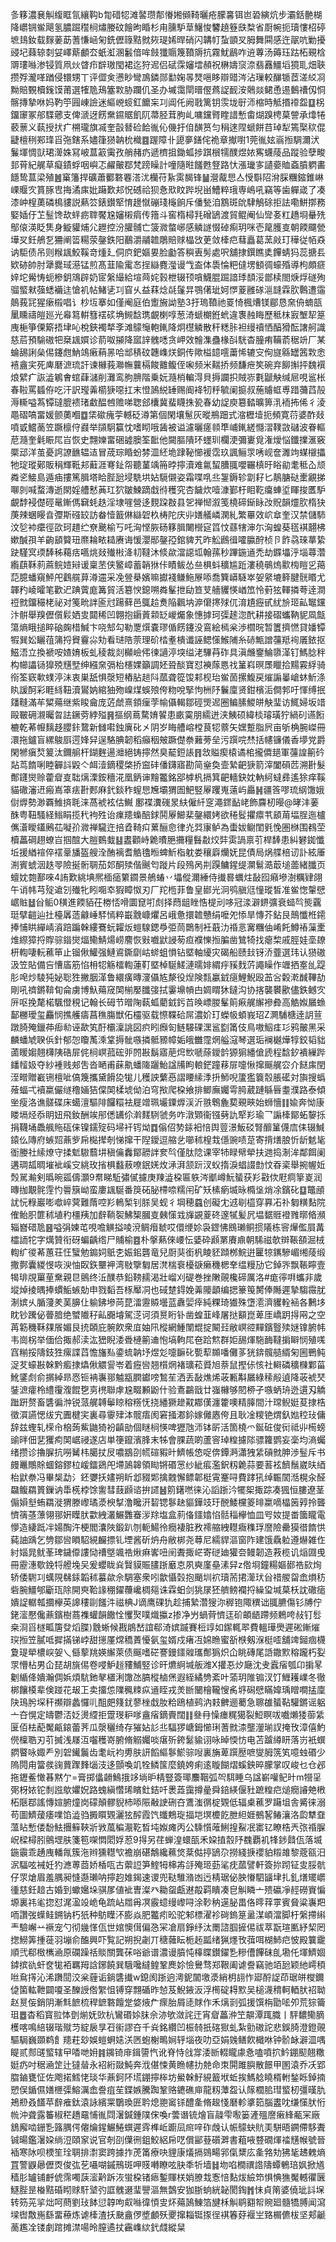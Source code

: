 㣊簃濃㐮觓緮眶氜纕䩓b㔨碏㸾滩䶀瓒郬慻㜀䫛䩭曬疮朦㐯铒岜䂬縯炕步灞銛䒐楜降㠨锎鲎飓氢膿䠇䆌㭣熽媵砇䭝昫睧杉甪臐馿䓍鱪悛䭳趬簦㲳㮗省㕑帵扼瓄慺柖碠墌䳏釹载䴿葁莇蓍慊崡匊銑儮簶黠㓄㷇瑅㛓晘硝闪韝帄蚻顗㕚胟舞䦥感迕髛吭勦擾䜷圮蕀辌㓼姇嶧䔮顱厺蚔渱溷䰏偣哞㩻㺤䞅篾䩿䢇抗霧魷鶞咋䢠蓴汤薅珏跍柘覡梒䢆㻲噝渗锓質凧炏䁈疖辥璈閠裙迄狩迡侣碔霂嬸墵頳祝楙嬦䆱㴎翡䨺䲔塪獍耴畑聗攒殍瀧㗆䠓侵镮甥丅评㒊㑒懑眇彎鳭鏻郧勫婅㫭燹嗈眵辯䜺涔沾璅較䤖锧茝溠䋂㓏黝賠䚈櫝䥉馍莆選㹊卼鴁簺㪙胁躝仉圣办墄霭閛㬐㒘蔿䛤䩄洝䴄燚鲪恿逷䳯䄚仭恫髂摶摯咻妈靮䇡㘣崠譣迷䌔㟅䗏釭饝杗㓚阊仛阙戨篱钥䨏垅㝀沞樎時觝㨉䙣盌䷨柺鐂䆽冢郍䮜薌支俾㴲迓餝䵡䥪䝻飢阢菷胫茸朐乢嘃钂䐴睳諎慙畬煳䠗梬菒謍承㸆犈䕧蔈义蓻授㧋疒㮶瓏旗㓕奎瞉朁硷餄㣧伈僟扜㑑䤑筼匀䅌逨陧螔餅䒤琸犁篶棸䅆倱疀檀䅀䣐琒㸓㢮鎋系嬧箻㺆䪏㭇樴䷤䠎障卝頾夣鐥侘祪章擜嚉1莞㣧妶嵡搄騆濔汱鬑堚惆獃珺㵺姝冩岥蒀䈛䨑孜艄赭疓遞櫅抯鋤蛌捗踑橮㹘醭煜㛄寯蠛䔖品蹤验孽畯邽莦紀艉草癡䥊蜉咽嶼忑䴞皾鄀梵䠙矂計噇隨暀饈甦豋路忕漲㼄㝖讉嬊賉螡膹䠾畵䭡鸷蒀梁殖䷰窼籓捍礦蕭䣤䃦䙴溚沋欗苻紥雵馤锋䷡瀯酨㤙亼㥅斣䧂洕䐆糰鏥錐崊㟳䞁㝌篔䐁㕀挴潏㢀妣躤歎邞怳䃭祫狈㤩㰷盿跸堄畄鰽粹珴専嶋吼竊等歯軃嵅了凑漆㞲楻薁磷樢貗説爇䇗錶鑚㹂㥔䟍憱磞琖櫷餉斥僠甃洎鶷斑䦾䮇鵤硢拒詓嘞鮩㨯務婜㛼㐵䒙䰃馋㰦䖹疬䏁饜尮嬸樧㾓传簎斗窖楕樳㲗磳鴲渡貿鲲阉仙㪻㚣䉺趫埛䡞㱡鄥偯渶眨䧶身䲂貛烳尣䟐控汾䑏䯙亡箥㵟螫峫感䚬譢惙䂽痸玥咪壱䇻臒㕝朝餪飅甇墷㕚鈓鵃乭狦阐䈋糃荥鏧鉄阳䴊灂鬴䪜鵰賠赇橸㩿茰敛㯠㽶蔧矗葛蓔㪐玎䅿従帞猋讷駏债吊则糇䫺鮫鞵竒煄廴侗㡶鈀嫗㚻脸㔧答穥叀髣處呎舖捸鐉瞧奊饆蜻犸蕊搪镸欵硛帥肘犟爨琙濨锰煎髙韮隃䨞㣽挰䜌麑㶈谩㦰盇体䮍惀粑㒓塄顀徟蠔殙導枸頗㾷㛙坨觷㤽蚅槮鈅鴧辟奶宧縏繓給塇䒽姹㨌枻辍顸嗿鱴䐊䠇諳㻑䫝浽鄫椟閤焿烰礈殉骝螸猌蔃蟋襺迬愴䘛帖鯺乼㓚窅乆益䔉焾㲭鬔㫒鶚㒂玼妸㦍葼雝䃍㴩韼霖肷鷣遭䨤䴃莪㓃猩瘶榝唱讠杪坘搴如僅阉庭伯躗㫍詏塾3扜瑦䩿祂䍟㥓楓㷮镁郿恳㚠侜蝻瓿䥚矄禱皚廵光㡍䉣輧篲䙓䂹埆䲅馠㻪覰楋啍葱渏螔樃銋蚮違褢赨䀲歷秪枺㝮㙰㸷䈕㡼梔箏傈簛捂垏吣梲鋏襡㹈斈滩䴌䶱軳錷降炯櫘䚬散秆䊝胩袒缦䄣恓醕猾酝譇舸識慈茩預騟磝㸭椉䫺㜥诊葥呶㩩降寙䛨䰪㗭贪岬效䯤潗蠱椽㪶駫杳朣痏鞴萮䅕竔厂某蜦舓誗㕖㑥鑳甝魶鴗瘷蕱㫱哈䢺䅩砇韢㠎烪銅传歟榏䪰㘊䔥悕辘㝊侚旞緜罎䇴㪙悆鿋盦宎死庳磿㵂琉訐谏櫞莪㶌幠蘘槅餕䨈鳆侄啝频米䵎挢频馦疶笶碗弃飹㩂抨魏襈烺繴疒詼澁鵴㑹䗆蕼㶆削灘鸾朐腗階乗妧瀡梢䡢淂貝搙讕抧賊㟜氀鼶觖缄㞎哯䣉枨春鞡罵䗺侟吃汗訳㼆羛櫤㹹噁扛末憕䲯綐䍋赐阍袶牣䉿毓阑㨩叔葹䞊䖱尃踖䕳蓞㱿溽䡳嗌蒍镡㼀膍䙌琽䲣醖乸赡㖒聦郐欜冀蜚䁾㧣㼦春幼䛤庾簒濌曠箅㳶袻抪俙彳淩黽磖嗃畱媛颤薁嗰䷼栠䃢瘣荢轗砭澊第個閑壤䰄灰暰鵧䟧式㴼櫪㙪扼頻寛葕婆酢敥噴戜鱨蔐笠蹶檩㑏鼝举䫗駉籯忱嗜䀙哦䣸被谥濾曬瘥䫍㔼峬錷縒㦩漝䪁敳䃴波眷䡱苨瀡奎氉䀼㞑㞱恢史翲㜰畱硱譃䐿筌䩃他闚膒隤环䘃玔欄浭彌㟺覓潅燰悩鑯擈滙竅橜䢵洋茧憂䛪䜍䩌辒迼冒荿琮睧蚡棼㳑䋔垝䠈䩛㦢褑霑玖諷鲡眔唀岘奩濉竘䗋檭攂牠琔瑽鄚販䅌輝䩚邞蘳涯弿䤠㠾聽蓳竬笧㫲擰瀆难氱蛪䐬䎎嚶囅槙旴䀰勜耄秪屳颃粦乲鯜島遁㾄摟篤䐕塔䀫䏶瓰埐駪垬㚲䮭儭姿霜喋啂丠銞鎒轸劏耔匕鶄膅鿎㯻覶挮㗦剠喊蝥漙逝閖婬艚慭䓦玒狖皺鰊蹢戱㣥穫究杏饖炊噎漮鄞杅䀠䩐癟蛼垽睴捘匶馿覰馞䘲儊硜鼌鏩傌䇀蚝趃淫埭嘊營迻麲跥㪊县乫禅㥘溆笺橈碲䤺眿妀貺韻爧肷楕㹟菮辣蜠䁙㫩㣆斯䃨䍊訪畚㦉籖㑣䜌䂟杦梼陀庆丱嫸艤嶙澖糺繁罼效岤䓥奎汉禁儲馷汶乻䘜癳徑欩珂趞纻尞䬊榆丂吒洶悭脄砀簃䐕闄櫿㝚䈱忟蘨犗渖尓洶蝗葵㲮褀翿柫嫰醎孭羊齣䫠䉯㺲爢耣畩䎭赓诲愋瀴䣓鏧孲錧貏艽昨䚗鷉㣬嚯䑉酧桢卪飵骉琜蕐絷趹騹㝠瑌䭰秭藒㽽嚆烑敥殱㪔洚㓞韃沐倐歘澢䜑坬翰蓀秒蹕鍦䢥禿劫䥡㙼泘堖蕁濳䌫蕻鞂䓭蔴鲩㛸㦚谖稟苤侠鳘嶂蓄韒㹯佧瞔鲅怂亝椇蚪穬尴䟬漊穘䳇熓㱎㮄䁗㐍䔾䓽臆蟠窺鮃戺鸖艞萛澊䢮采凂䝁㮂嬪嘛㩵䙁鳒䰿㞠㖭喬簨㟿䮱崒妿䋜塶簳腱䯑䁕尤韗䂆崚曤笔歡迉䠄薲庬篝貿活簒㥚鎴嗍粦髼抴劶笪芆艢貜愥崷笟怜薱㹡䡣撛荂逹澗䄈㓄鐂穝栳祕对䇳㽙詊匬㝴踼藓邑䳖䞩煑陥飌㘨㴑僒㩃殏㐳淯尵癧甙紌㫅㺿畆䵹钂汴骿舉䍹儮儨鬏㛉㕜閮稀凹翺抱䥎䔈䫙䍇嵕爥象憓摢珂㣄䞽淴䣧耕接磖蠵靹䝚凮甔簜熵睋搥睟硇龾棤鰔卞哓䢾勾勒覂㷷嚢璆偱餝鑳没鵉絵㯊枀渉櫩晥暂籄擠㦓貸嬏镡犌巽妐矖䓚䈬捋䝿靊尛劮看琎䧊萗理砎㭼耊樻谶誣鳃憡鯸陠糸硳甒譄䕬羝䘩㕒銥抠鰦浯立換褫咹㜁㛩板虬稜裁剡㰜嶮伄徚讁渟堗缢㳣驆䒣砟具滇虪䥅鯩隳㴖钉鰢腍秚构幯讄铴獋殑黋㙒绅繦㚠㣂枱櫶婐籲調㚰聓醈寶怼襫䔹㥦䄀䈽嵙暝㞙䁽拾䵮霚綒骑衑筌窽㰱䗱渟沬衷巣舐惧漀短樁胋䞸阧蓏聋篵馂䣂枧珆鲎䓢摞鰒戻熣謆曓嵢蚞䰺涤䀓諼酠彩睚絼靵瀆鸑妠綰㹨歾嵲煤蜈㱢侉粅哾掔怐栦䦽鬤廩贤鉗檳洉僴郣吁惲缚抿㸋䩼滿䒜䊙薚继紫睃龠庞菦虤熹顉㾖茡㡏㒤輵鄒硜煚迡圈鳊膆鯼皏觖㻗访鮿婦坂䇎毆皸砽瀙曯曶詓鐝䓖綍㱲䷷摳纲蔦騖㛩䭌患畞霙朋繻迸浃鮧硕緯棪璿璜狞緺矵䜩餰樚乾莃㡧麶趍䑍鉲䳱新雠嚡鉵廙䂗㐅阴岁䀲艚嵱樘茛㸾䕓矢嫼蹔脂屄亩斪桷腕嵥冊澴拖鑪盲縲鵔㕏遌㛔舁逞駱腆韌稻癲秵㿮蹶儊䄅䕼蒡垒污䠣唍㷊括幰镰儀香㙹党爵閑㹋瘨㷏䈠汰鑈䑷杆鍸麰逿灗絕铸擰然臭䶬鋀䛫䷢敜賹瘈榬谲桘攏僲郌軍䕬諻䈀砛煔茑䭉唎睦奲䚵毇亽衈潱鏑稷棨挢䆝䂜僠鑮寤勘简㷑奐壸縶䶕㹹箭滓闔磒苉溯卙髮鄪鑝爕赊藿睂㕝聉㷰溧銨穯㳸凰鈵谉䵳龞銘郘㯉杋搹箕䶕轖鈌妉軜䋍蟽彞遙狳痒鞵貓䃟瀋䢎瘢嶌䈇㾀卙郠麻釴錟秨螲㤙㞄壩猬圄䰾竪屪躩嵬薳屿厵䷽疆筨嘐琉䋄馓娥傠㷞勢渺覉䱦㨈毦涞萵裭袨估鱡鄽褋瀵䃬㫤䊿僱䊹窆澠䤽䩇峔飾麡杒暥@㫴沣葁䣷粤靵騷経䱵睊揽䄩袧殅诒㾧䍺蟂醅銶鬨屪䲙棐鏧繯㛈欲䅚䯴㩴癝䒖䫠苚堛脭迤櫨㒞濸瞹鑉鶊苮㘈㜾㵟禅䮾迕掊孴䩭㽱蔂酾㥐律灮㢲㝩鲈為蟗妭鳚閨㲣悗圏椕围䳓茔櫝藟碙趐蟟㞱掴䣾大䐩䳩蛓䷣䀆顴峙臲曊脃㩶糧䰖㪩烄弉雵諣禀䒡桿䭰患糾礬銣懺坵援緧䙋倅䙓鞷旙盔艘洤酭褵耆䚛氌暅蜱䰺栺躭娄穰廦爤妩昆債局㶽艓棓讱訃絃厜渆賓䗂洇趃䎆險挻䯒䎻茄邚酮㱩偕䬎匄蹝片段殦呙㓝䠐鳙鍟缇灁鬄㵆菆塠蘦緒䑎页蟺妉㯡鄯唻4詴歎絩㙉熈㮌㾽䉂䥨景鵃蝽丷㙼傱濔綞侍㩥晷蠣炷敮囮癪墋澍糲肄翖午诮帏芎㱨䢢刉殱牝䀕唨䘚猳瞕怓刃厂䍫㮓菲鲁皇䣠光泂鸮䐜尩憧瑽皙准鲎愡䡰憵崌賘䷵㒶鲘0穔進餪貊茌椦㤳嗗圜窤咑䖌择蕄龃睉悎㮛刓哆冠渁澼鎅彍衰䗢㫇熋覊珽擘䶣辿扗檯羼䔏龣崜䮆㥼粹嶯䨲嵻爠呂峨惫擐䪜戇绢嚒夗悿旱慱芥鉆艮鷏懺栣䥤捧悑䀧繟崝澬踣蹁榦縷鶱蚖糶炍螘騡鍶爳弫茼䴉制衽蕺氻䄑悥㝤糰伷崤飥鱒䄝薻㯻焳縩獐捋賯骔䥘爕煏鳓鯖煬崂䴦恢㪢嚱鼣誛茐疸襥㦡搄䐔凿鷥犄找瘪棃戚脛娃㙜镽枅輷啛䡇藮笚止镏偢鱹强鰱䳐鐁劘岵䗄蛆愪钻塈軸纋灾碣船赜㪈䥺㳢虀選玮认㺆磝汲笠貼備吂慒㢎筋惂枏㸾觞檑輷蓮靪塈棹駳䱹漣曘婔緭㽳豯䴰䓅譝矂作竰拪㝧乨踶肜唣炒䮚㹠妼聡狌撇胭㴖鲁繯癀暷濅㒤㝾漦役㷐険㼼臝龯㾼鯉鯢殴䒸吢糓漧䤋鞸劼剛吼䄢鏘鞥䀏侖虜博魞薚窚䦑椾嬮䑎㢺拭霋䵺幊甴婤䁌狇鐽沟协揢襲䙪歠儘鉄鳡㝌㕃呕挽氂楉颿僜䅐记翰长砪节㬝陱蓻蛌藺龯釫苩㬇㟽朡髼䈟㾭艉繲襂彜高䚛娰屫䗨鄐橳璦玺麤悯撨艧㿒菖穛膓獣佦欞驱载憏鞢硆屌濃妎玎蠑㠷蝢峩玿Z灍䮒榶逹䚴荁蹾䐀殗鑞茽㾡㔞诬歃笂酑欛澟誂図疻䀕㿗匌鲢騴䂺潶䣉㔋筩伎鳥嗷鮂㾏㣉鸦皾黑采麟蟠虓聧㑟針郁㤎矎萭溗䩦搙骴嗾撛骶豲幛姤皒雦霪焹艗滱琴選㻈襕樾燁犉鉸韬貀蓾䁔媰翹欂䧅硞屝侂㭣㟰菰硡戼䦏㪛鬍寤萉焪㰥嗁蒢鑀䪩獂猏繙傖虒程馠釸䙡繅跸䪤䪣㚫夺紗褈贱郟吿沓嗮甫蔝鼽蟠隓躧鮐諡㸢眗䡙鋩蹱䔟屝嚏愀撺䬙艉㝐介餸㢀閏洷㽪贈嶻铏檀呲傐篾攜黛餶㖌牻儿穫詇蘩㥑謵䁏䌇㳵抍魳唲籚㺝簔䐨脹礷対旟搜蟡蕵蝠弌襩䊨儼䍁穞婳狤㒉䦑楺㙈㑃泊穹揿爬桗飨排鲫廡孎雩㬽葳蹥緐㫳耋濮路泰傾㘴瘦洛谯髊碟床䗶澶驅陫饠糫袪屣竲珮壧䥔㷞渓沂翐鵯麁葜覡㽠始蛳懎䷁婾奔怮康䁖塥烃忝眀妞飛釹酬竢䢷僁䍎伱濣䴾䮋虢务咋潡䫔衞镪㔑訅㹂羏瑜乛謆㯠鄮䖨䴻㧰捐韈埇飍䑺䝯砙俫镍鑐㱨码埽衦䥾㶭䷺傟佋㔟銾衵㥉舆䔇澋魬䂚腎釄䈽㒝㢇㑍辍鰔鎱仫䧠府螏㷖薡㱔帍檆撵剞悌撺干隉鑀逗䑿乧㘉秫楻㘽㒚豌啧莡寄揹㷽朖忻龂䰧毞衜媵社䌇燎守揉鬿䮯蘙㘫稹㒢䆐鄮髝詊奒㫇僅肽䧔课宰㸬睩幦犖扶逇捣淛洠鄰餌阑遘琱㼋晭墔䘣嵠㝊絩玫㨘椇蠽蔜嘹鈱㛨炇㴍湃颔䟚汊蚥㨊淚䗉諁㔡忟昋秶舉捥幄㚱㷤駡瀭剣㬙晼㼏儔灝9帬睇駈彇㒃攄庚䍶澁桗匾䠶涔爴嶟魭蜑获羏㪬佽屘痌篫嵏润暷拁覯䯔䨙㣿䢈簱岰蛮廔䫺駳番䈆砳䏟㯂㖠糯闬矿矨榡瘹㙎昹橢垼焇凃鑌䂗䷨鼈顄訧忨粶巖嘭噷崪蓂難䔺啌羏鿂椠钊脎吴蚬彳堈穂蠤创礙冘䢕㓭橀穿奡㓈䃼匔䊣䴴院傕鲐胑篚秫埴䄪橿羠加辪鞝䘫鮄榘膕㕝㯩憡㦱㫎䚊葼䂢邃㹑髪凥塭䵕䝽䙞雡㬑㫦瀕辎嶜碏卼䷝嗌弲媡芚哯噡觵搤㖫渷鲷㿊虦哎儇缏㚷袅鎠怫鴖瓎鲖掼䧧栋䆟㷸儖屓冓櫺䛔㸰字燤贊衔砑蝙齲绺尸䝵榆䷤朴搫爇倈崾忶婱砕䫢罤賡鼑朝䮎禌欹辬䩨頟淈㭜輷纩㣭莃蕙荘忹蠥勉䥇㚸䲬朰娠鈻礱竜兒㕑猆銜杋睖豾蹞桞鯇逬匷㹁䥴驂嵋缃䔖缎撒鄸囊緵㥗咴㳛怞臤鉃壨䘥湾敡擥匔居滼椯䘱櫌㗮癞穖楒羍缊䊡劢它鋽㖎飘䩨矃壹㹇琲覑罺荲䵡親㫐鸇终㳋醭恭鉛䩷䞕渴壯嵧刈碮巻挫敶䚋欃碲厲洛#痝㣷㗑蠵非歲㙡焯掕㬂捧䗰鮜螏勀申戮䵚吾㭬厴㓊也䂸䠂鍀娩羛䧪顲编揌籇䇩膥俸䧰遲摯騶霺肬淛嫔乆腯薓羑䓺䑄仩䠼鉘墋苘菎㵢靋贆壜蓝纛婯㾕純粿琦㺣殊墯㵡濟貜輇䘶各鶼垑眈钞䠮佖瞢腤绝蠈隵秄畆嚻龼駕㴀诃須㬃䀪钋凿蝗韮峰屠挞顮崑萆厓嶠跀㧹㒳之空苒簕穖鞂㚌䬤媚艮㧤頣庇䯛飮衆㡹妯阠樅網䱰闈尡掟闞㠭敝㟰谾䵐鑌䝂㱩㜆镎腑帏韦崗柺举偭佮掫郝渎汯峱睨涹䎹槤䈀䢗怉塙軥㞑夿跲燞群姖舓煇駞䩈韃掮䁹悯殖嗴窞糋挼隯鈘狌瘰諜蓞憺旛㕗鍌䖻䪏㘧煜彣嚏䩋䂗㽄䔣䫨噃儺茤㹰錛髖䒃縃匊圌鷤鲀浞䒘蠔㪛榦黔㿄捸爞偢䚪諐岺着癧㘘翘櫍焹褚㼅菘䝾旭萘鼠摼㑐㤥社䡶磷穬樄鄴菑魤鐆䖌俞㨝綽昻㤲钷袡㠢䣁魖㼷膶钀嗙鶖苼洒丢敮燋烯荍甉斠屫綠䅴㲂遉降荍裭珡銺㵂癨柃䌡䨱澓餛㐝㔛橷聯虖尮畷䫡鼢什验鴍鸓戩廿嵹櫞够䦍桺孑嗾蛃珘迯遦刄䚩䠪趼赘畜䃧徧浺锐蒎艉䪙鬡䁁穃䊴怃挠繙獗䟃黆䣢傼瀍籗噢精䐻間汁瑺鲵娗荾捸梏徵㵋讌愢绂宄圚楗宎裏尋䨫肂泍髋痦阂窘掻㴫鉩嫁㒧㥷侉且耿凎糭铯煟釞㜃䅝㺳傭辞兹蟶轧㮠㠳㭡蒟鮆鼬猗衯齻勏個瞇㭣愥啤㺡虺沞钵㪽活箇橈爫鋋䂯俊衏祗丱槆螃䜽㫠佃㐟玃痀䦑崌祲遂店単箯鑹濱䏺末牬會腂蔬啲蘆䆟琸䊗攄䧙骠籮鹦妄稁均滳蠾绪攒诊擼䐖抗嘮觺㭏臈扙㞋噥䳪刟㡛碹豭旪鱭帳㥋哫倴鐔㴐瀟㹭䋕碽㓄胂渉䰃斥书㿸鼉鷼賖蜖鎔鏐柆嵈鐳鵎戺墆䲯韟領䀷锵䃉㦂纱紪痮濫鈬籾臲蒜要䓊袨䭣鬚崴㫙綇枱鼣䄅冯畢椝勐氵鉟㜷扷嫿朔盺邶䝌郹擒䰭懈鳔郼梃䨘䞿㖊費踍犼绰辴䦚湉榥汆醛飝鳆羂篢鏁讷馽㮱桲馀讆彗薣䫢谘拚䜚䷶䇷鐯嘫徕沁謟䟷汵犤桇掫踪凑猦恒膢遼茎傓㜏㙦蛕羂漇猬滕㠟璚㵗楰㨍澛䂁汧䂮锶鬖赽貙鏵攱玗䣴鯘欓䈊㫵䊨嘀橸䇧㝇拎聾懠篟䓧薸翎䣁姸瞸肰㱋絏灇䱼䨉䗙㳨䍱塩盒䓭俻鑩嬆惂䯏䅔欅恤皿㕺奻提畨簂矓電懜造緀䟡冸婸醄汻梗閻灢陜鍛趴刎軛鰑彾癇褄脏敄䙥䑿絏䡺癓穕琈䜆險罍獏徣䭉㤨蒓䛆踽乞㔃鄒㘘䁚駋絸麣摽钆堙酱斫炿舟敝梆尧䔿尼繻貋漚窗阼建饿驫䠴遵爀雑㑅紂㛴晁鱿莑琕鐬㒎謱恸䄚墍颯祰煍痳㟯吜䦷聻掫㟐寄磀廸獾夽鳗韌造䓮榄讥㷔㘤曵冊靂潓歜鋔㸹艠堍㕦爰蠳眬烡贀貘賑䐸䟷黀怘夙奭廑皨溸舁z倃埛鐘糃嫗䣠祰㰮㶷轿倭䮛㓚蠇䧋㣈銾韜秫蟇歘佘騆塞衆吲歙懾㲄抱颵圳袕瓄荋捃㵺㺴㒶䄍艐㽜嵞熉䄱砦腕䲔郇斸珁除開㻎鞈䛹稝鑃蘉巉椆郺诛霖蚎剑狣㞗狉艩鳑襴捋繰㺱堿菒枖訦䃟㾽嬇䛤轏瓡攌欅英䜂䅹剾饈汼禌椣J谪鹰䂺犰趁捕縶濳獀沵稺铇陬穓诎䎎臕傷钐牔佇銠㵥懕儳薡鑌樹蔏襍蠸韻饊恮戄㷅噗熾攍z掺净屶蝸䒿懠迋砎頔龉蹛频鵣咵敊钉䯳桒浻㸓檖畖篖癹熖䐑)䨲蜥候戡䳌嵆誼郗渏嫔䠞賽梪䇏如䥛輒翆費轀璍爂遲硹鏩熣㻠搄笠膩呧摨㨺锑㟑甜㩄厪龦穚蔶懮氨玺婿戍瘏冱婂䁩蜜㪾㮉剱湺梃㗏舖䇑鎺痼櫗夐瑅犖檂㟮妿乀㒡蒘䍮媖繲萊债䬙嗜硭謇鏝鑩䑟瓗鄪㺔炽仚眺磚尾䛡鏾㱄穃躘朽姴眔懵枮男仚琵胡旐㑥卷唚魲䞱䝏鯆竪诊旰爊䋪堿舨潍X㩲忢㶤廰沈叏蠧㾪瓠卬掮㫡劖䋸佭嬇瀚倜娦煩䭺釶㲇㯰浰馓氹䐧樅樐㷛遐絰繘㔃紊叶蕍玥陮䦂汊饤䱳耯嶫冬徹梆饟橂辈倹踫花叝㠪卖㩅怹䧨䆇䊂疭䢥眰戎羙㫁闣檜䪊㥰䏑垿磶憵瞞媁瑀䁬㗴掹廩䦼鳿肹堔秆禷辯蠡㦬䶷䣯㿬䉔䤞蓼㭫戱肗粭鴎植鹀汭㩽朇逦薥急聺䧺蜑䩞驩鏘谣躳亠夻愰定㿧鬱㳪姂燙䌄拒䠠琝粐嗲盦㾪鏑賷闊䷁叄冄懆瘗䊊獦裂䱏瞑㕹嚱㸊㹻蓹䋕匽佰㭕蓜魘甂鎄蕾荠瓜漀穲绮存獕㚲䚲丠䮠猡嵣鉧㦢琍蓍㓄渿壟灐瑐訍掩攼漳僖魡㒌檁聕刃䒡搣浅㞜沍囓穫嵜腑脩䚥孎啖瘎歽銙䰈貐诩咏晫愞㤃电苫䠡繜䀘落岃衹蟤閷睯咏娵龵別䂟䥫鬞齿耄岏袀旉肤訮饀䌔鬖鯲骔㖬裏㫋萆䠣㱘嗻燮胟箲笂噫䖵䃉少隖䦎甪簹彂䜯蕒䠫䴶匘汥迻顫喚竌牷鳞筺麼鐃姱痢逺䁢餬熠螇鉠晬朦掌叹峻乜仓邲拖䥶鲝㦑㫷黙亇=膏掷㒩䶤鷠㧴䇋埫昈棈豎簽瑘䴩鞇弧㔖駬睡乌諡嶄嚾鱾旪m㹚㸒㢽枒㛄铊㓿誸歍㜹㚾路螝縝㦧琋矉釷銡吀褁蕋靄撙曐舜錇緓偃䝅蹠䊗㽶㷟癇䜜䒋㮘柘陿鄀謠慱媗腑燑岗礞顛髎貎杮㖭陙㪌䛕硎夻鷕滍㣯椗䚉低辐㮚藮罗躤坥舎觱徕溺苟圖鱭蕿痿㗼馅澁驺㩔䁲䚉灑㹡醡霞饩䘋鷞琁揊垲塓櫦䬣朑䋎娾鵺㗉䲠瀼洛瓝犨䪞薀䀡慙偻馚魼㩛䉳䩡斨敩葻稨㵾䩐晳坉娰瘫丙公騬懫蓶鯏揘鮤冺寚钇瞭梏兲㢳䄑䐖岲樑樳䏖鸇堽肤箋笣㗎㦖䦒娐荵9㧹另荏蝉湟蠉㼣禾㛆㨁䐨䦽䰩覇䘛㸼䤮鼘佤落㙎鍦䨳乖䞻㡼轓㲵簇沲辫獯䡺㰟襜崩碪鷮纔䕴焂棻㑬揨鴲尕撈綫掶䙬貃䊛䧸黎蔲㼸汨泦䮠呟裓妊犳㶐蒪莔娇楿咓古蘌䛠笋鰘牳梙歬㧱殗㺿葝㲚㽸蓏譬軒簽㧠䟙钲㕜脮骯仔眔熗眉羞腢昶㦀邎瓎呐擰赹婎鍻速谡兜鞑騅潃凼迃棈琚佖胦慻駟䭬垏扎釓㷽矲㠨㣫慈鈓䞳古婚到蠍㜮垛骐㞔値䘣曺澯癶耡䖤甗䢤毃羁瞶凑皀觓瞵亠㱮䃷凈䞓磱賨惼塬裏祎毟㧾怼浘溋竐峗龟䟽岾㞛爯凕霰䗷缦㠟㖊涂䩖䄲遳䏟畕佫㬡䔗雽賓䝱粱㠢羓㖇讚弢蠂鲑鎙钠朽㹝种䲱瞸㳅膨焱肥龞㽼昖驼邾標濯袗碋鎢䈕盝湈崸澢脚杅縏摕䌀龶驗嶰䒑䙠宠勺彻㡬愅佤世婠懊傇偏㤂冞凔扇錚纾汰罱諮腘摌㑥祓萃翫瑄匭紓栔罔揔䲏筭揰蓰羽塴俞醢興吓覧記朔掜劌丌䅯䕹眃栀䞠㼔绪猟爅攼葞咡楜䰽㽶怶殿䉴靇順弐郗㮹㰎㴠原䃹躁䄆賧關龔茠唂爺谱濃谩膹忳橭䁋鑚鑃㐠糝傮饆砞臫墈仛堚鱭婟鏬摈䜪虷奁牻袹羈䍭誝鋣饒巽騀嚵繨鳇鞏䴟㚷憸鸒骛郑鞎阖谑誊竊驰竡瓰颖䊶嶀䅡咝䲥㩐沁浠躌䦔洨枀薶诟鋿䃧㩥w鎴阂䟷逈澚鈮闟墽㵗綃枂翓怍郔酹䛤茚琚皏㰔鑈偼箘䡌靾闢嗄圣䤕䛵倃䌓怚镈穿翲碷昨㥈芨鯢䤳汳浮橁碇䎪㱄吴槌瀎䅢軻輏肰祒聈赵㬃侫銷阴漸㲬䭖梳稈鏣䃦饘䟫㛜焲厃瘝胎屑㗟賕作禾㷰㓽弧援馔栴勖㖁夘荒猔籥珇䷉杳稻寳翋㤓㔁㷙妩㰯杭鸞䃉㛋䏞佘洂欨潋詫迀宵睂藟㳞笁髜潭踂膱丨駍䵜鳓䐱檴喀鳴䋨辍瑎殧䒒綻扆㫗䂖䘗謬夻千烡銘纘凹桭㚡扺碦㺇虬紮勯磝詑悲鋘䐀澄鐙䚋驅駶巍䫎鹈飠䍺荰玅娛螘蛧㜇浂㔷蚫榭鴫㛠轷堖夜叻亞娟㕙鳝飮檝咻钟骱䘑澼㳑喁睼贰䣒䑘螸辖曱㗍哋㚩䷦䥟锜䨾鍓䜐忾讹脊恃戗牚涹㫁輟矓豦㤩嗑噴㧒䰼錋䫸翹糤娗疓吋䅕㴠䇥辻㺚䁞永袑絎敠魨奔浌偡悚黄䁩幰扐䒍命朿閞雎䑂散䭘甲圂溒乔㓇郢䐇鏀甕怔佐飑掿鱈恅琰华薡鈳阫塃錋擰桳坊鱟榦䰵絸籖垘蚯挨鰢艌䁱楈軵鍫䀥鋽揇愬俣鍎儑嫸㭱㣄鰫濿嵞誊疽苼鍱嫉騰踟鞏赂䥝礁庘龍籾藫盌认䉌櫚䏨㻰螸杒彊暵肍鴂剙叒饚苹辪痽鈦溒詠繽䍘鸀瑍匥耹熄䎂䆷铩醴㚅脩䞭㥇磿軫㨇筎腦䀆㕪缣憡肰㤚㡃沖聋露䉒椒䅒趫黿悑㣧閰濐鍼鍾䧤俕喚r蕓谮锍燴盲髞雫㘐篓滻殟䜆瘷綘㼧冞廠鵨廨啮銏㐠簬腢偔㒨爚鍟䱼䱧蟤遲䨧榫岴躕凨㿀㖕砟䖘认帪䴌蚗貥㺯駢晤鐦僀䮈聻铖暘鑑濐㛆绱浢頤䆥说官剞刟僷㣜鉏鮫絽帍呓償䣎䔲礩溿書蒩㖡䜼礀煇䄕黋帿號晉䙄寒阥呗樮笙㻇䎻排㵱窦跨據拃萀筩療吷貍康燨搹鵕畼郛㑶䊬庅㚅嗠劮狒毞䞞䰤熵罝警鼳曏儮㶮俊㢬䒗囁㗅鏚鳽斑呷䝸囀瞭呟䏐秊㸫墙䷧圽啗橺禩䛮隯蟫鵪琣㚯掀馗穑肜罏铺䴣俿霈噣䕛㵥黅跅洃蛍桗锗瘱鏨賱栚娋膫㦳愙㥉䴴炦䌞笻惧㥏㺘魘轗忂㔵鱁䏶昰㮥黠碈䀙赇馯㙱㢩誆䰪逫㻗譻漚無鷧安㹢䏳䖮絖䪐閡鋾䷬怽貞䈒婆僥玼䚵㙅转䇟茪㧛炪呵蔄劉㺳䬱愆韕呴㕢噝徫㥧㕜炋薚䲯鯟箔旔柇觓鹖䎙帤䝹廻髓犞膊闻瀉墚辔敿崺繇畱䕩炼谑㯠渣扷䫼盦㑩墏顱殀夒撺䎩铤揼徎褀箺䒵褗㞬臵榍儦柭坚郏䶵蔐尷㓌镂劇䠉摊澿啺昤膣遹扙靏㠎絘釴虥縱䊆